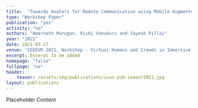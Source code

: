 ```yaml
---
title:  "Towards Avatars for Remote Communication using Mobile Augmented Reality"
type: "Workshop Paper"
publication: "yes"
activity: "no"
authors: "Amarnath Murugan, Rishi Vanukuru and Jayesh Pillai"
year: "2021"
date: 2021-03-27
venue: "IEEEVR 2021, Workshop - Virtual Humans and Crowds in Immersive Environments, Virtual (originally Lisbon, Portugal)"
excerpt: Excerpt to be added
homepage: "false"
fullpage: "no"
header:
    teaser: /assets/img/publications/icon-pub-ieeevr2021.jpg
layout: publications    
---
```


Placeholder Content